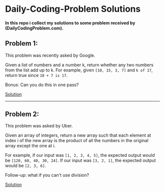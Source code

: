 # Daily-Coding-Problem Solutions
#### In this repo i collect my solutions to some problem received by (DailyCodingProblem.com).

## Problem 1:
This problem was recently asked by Google.

Given a list of numbers and a number k, return whether any two numbers from the list add up to k.
For example, given ```[10, 15, 3, 7]``` and ```k of 17```, return true since ```10 + 7 is 17```.

Bonus: Can you do this in one pass?

[Solution](https://github.com/GianAndreaSechi/DailyCodingProblemSolution/blob/main/1%20-%20Google/solution.py)

---

## Problem 2:
This problem was asked by Uber.

Given an array of integers, return a new array such that each element at index i of the new array is the product of all the numbers in the original array except the one at i.

For example, if our input was ```[1, 2, 3, 4, 5]```, the expected output would be ```[120, 60, 40, 30, 24]```. If our input was ```[3, 2, 1]```, the expected output would be ```[2, 3, 6]```.

Follow-up: what if you can't use division?

[Solution](https://github.com/GianAndreaSechi/DailyCodingProblemSolution/blob/main/2%20-%20Uber/solution.py)
